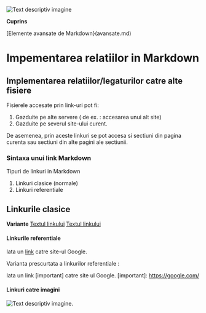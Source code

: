 ![Text descriptiv imagine](https://metricop.com/cdn/shop/articales/trimble-total-station.jpg?v=1677673954&width=1100)

**Cuprins**

[Elemente avansate de Markdown}(avansate.md)


# Impementarea relatiilor in Markdown 

## Implementarea relatiilor/legaturilor catre alte fisiere

Fisierele accesate prin link-uri pot fi:
1. Gazduite pe alte servere ( de ex. : accesarea unui alt site)
2. Gazduite pe severul site-ului curent.

De asemenea, prin aceste linkuri se pot accesa si sectiuni din pagina curenta sau sectiuni din alte pagini ale sectiunii.

### Sintaxa unui link Markdown

Tipuri de linkuri in Markdown

1. Linkuri clasice (normale)
2. Linkuri referentiale

## Linkurile clasice
**Variante**
[Textul linkului](https://google.com/)
[Textul linkului](https://google.com/)

#### Linkurile referentiale

Iata un [link][link1] catre site-ul Google.

[link1]: https://google.com/

Varianta prescurtata a linkurilor referentiale :

Iata un link [important] catre site ul Google.
[important]: https://google.com/

#### Linkuri catre imagini 

![Text descriptiv imagine](|).
